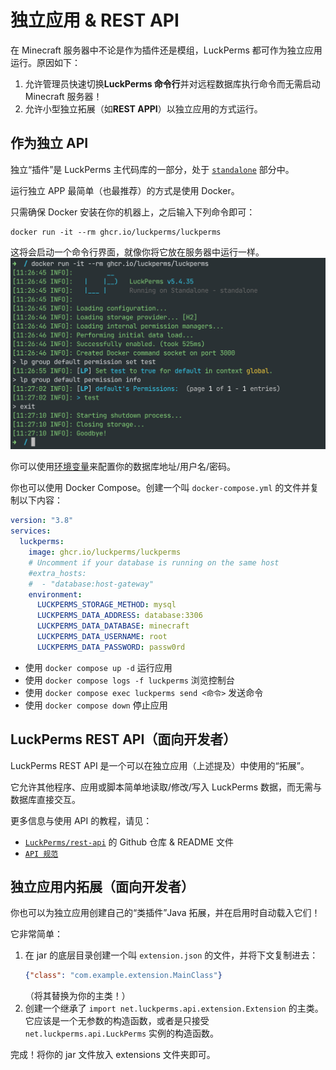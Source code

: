 # 独立应用 & REST API

在 Minecraft 服务器中不论是作为插件还是模组，LuckPerms 都可作为独立应用运行。原因如下：

1. 允许管理员快速切换**LuckPerms 命令行**并对远程数据库执行命令而无需启动 Minecraft 服务器！
2. 允许小型独立拓展（如**REST APPI**）以独立应用的方式运行。

## 作为独立 API

独立“插件”是 LuckPerms 主代码库的一部分，处于 [`standalone`](https://github.com/LuckPerms/LuckPerms/tree/master/standalone) 部分中。

运行独立 APP 最简单（也最推荐）的方式是使用 Docker。

只需确保 Docker 安装在你的机器上，之后输入下列命令即可：

```docker
docker run -it --rm ghcr.io/luckperms/luckperms
```

这将会启动一个命令行界面，就像你将它放在服务器中运行一样。
![img](images/standalone-1.png)

你可以使用[环境变量](configuration.md)来配置你的数据库地址/用户名/密码。

你也可以使用 Docker Compose。创建一个叫 `docker-compose.yml` 的文件并复制以下内容：

``` YAML
version: "3.8"
services:
  luckperms:
    image: ghcr.io/luckperms/luckperms
    # Uncomment if your database is running on the same host
    #extra_hosts:
    #  - "database:host-gateway"
    environment:
      LUCKPERMS_STORAGE_METHOD: mysql
      LUCKPERMS_DATA_ADDRESS: database:3306
      LUCKPERMS_DATA_DATABASE: minecraft
      LUCKPERMS_DATA_USERNAME: root
      LUCKPERMS_DATA_PASSWORD: passw0rd
```

* 使用 `docker compose up -d` 运行应用
* 使用 `docker compose logs -f luckperms` 浏览控制台
* 使用 `docker compose exec luckperms send <命令>` 发送命令
* 使用 `docker compose down` 停止应用

## LuckPerms REST API（面向开发者）

LuckPerms REST API 是一个可以在独立应用（上述提及）中使用的“拓展”。

它允许其他程序、应用或脚本简单地读取/修改/写入 LuckPerms 数据，而无需与数据库直接交互。

更多信息与使用 API 的教程，请见：

* [`LuckPerms/rest-api`](https://github.com/LuckPerms/rest-api) 的 Github 仓库 & README 文件
* [`API 规范`](https://petstore.swagger.io/?url=https://raw.githubusercontent.com/LuckPerms/rest-api/main/src/main/resources/luckperms-openapi.yml)

## 独立应用内拓展（面向开发者）

你也可以为独立应用创建自己的“类插件”Java 拓展，并在启用时自动载入它们！

它非常简单：

1. 在 jar 的底层目录创建一个叫 `extension.json` 的文件，并将下文复制进去：
    ``` JSON
    {"class": "com.example.extension.MainClass"}
    ```
    （将其替换为你的主类！）
2. 创建一个继承了 `import net.luckperms.api.extension.Extension` 的主类。它应该是一个无参数的构造函数，或者是只接受 `net.luckperms.api.LuckPerms` 实例的构造函数。

完成！将你的 jar 文件放入 extensions 文件夹即可。